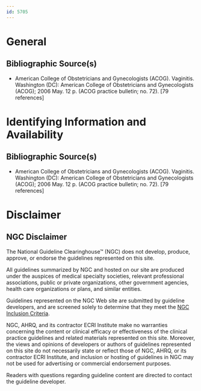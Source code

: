 ```yaml
---
id: 5705
---
```


# General

## Bibliographic Source(s)

- American College of Obstetricians and Gynecologists (ACOG). Vaginitis. Washington (DC): American College of Obstetricians and Gynecologists (ACOG); 2006 May. 12 p. (ACOG practice bulletin; no. 72). [79 references]

# Identifying Information and Availability

## Bibliographic Source(s)

- American College of Obstetricians and Gynecologists (ACOG). Vaginitis. Washington (DC): American College of Obstetricians and Gynecologists (ACOG); 2006 May. 12 p. (ACOG practice bulletin; no. 72). [79 references]

# Disclaimer

## NGC Disclaimer

The National Guideline Clearinghouse™ (NGC) does not develop, produce, approve, or endorse the guidelines represented on this site.

All guidelines summarized by NGC and hosted on our site are produced under the auspices of medical specialty societies, relevant professional associations, public or private organizations, other government agencies, health care organizations or plans, and similar entities.

Guidelines represented on the NGC Web site are submitted by guideline developers, and are screened solely to determine that they meet the [NGC Inclusion Criteria](/help-and-about/summaries/inclusion-criteria).

NGC, AHRQ, and its contractor ECRI Institute make no warranties concerning the content or clinical efficacy or effectiveness of the clinical practice guidelines and related materials represented on this site. Moreover, the views and opinions of developers or authors of guidelines represented on this site do not necessarily state or reflect those of NGC, AHRQ, or its contractor ECRI Institute, and inclusion or hosting of guidelines in NGC may not be used for advertising or commercial endorsement purposes.

Readers with questions regarding guideline content are directed to contact the guideline developer.

